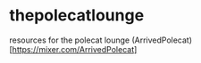 # thepolecatlounge
resources for the polecat lounge
(ArrivedPolecat)[https://mixer.com/ArrivedPolecat]
